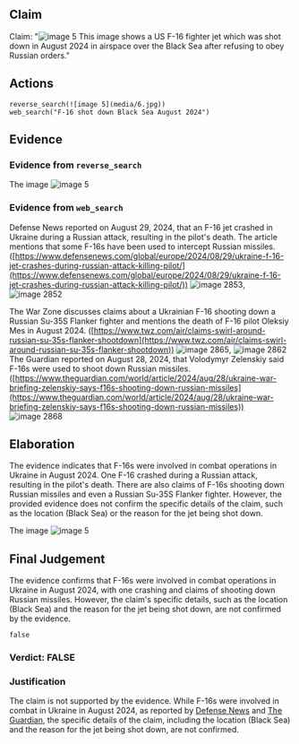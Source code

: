 ## Claim
Claim: "![image 5](media/6.jpg) This image shows a US F-16 fighter jet which was shot down in August 2024 in airspace over the Black Sea after refusing to obey Russian orders."

## Actions
```
reverse_search(![image 5](media/6.jpg))
web_search("F-16 shot down Black Sea August 2024")
```

## Evidence
### Evidence from `reverse_search`
The image ![image 5](media/6.jpg)

### Evidence from `web_search`
Defense News reported on August 29, 2024, that an F-16 jet crashed in Ukraine during a Russian attack, resulting in the pilot's death. The article mentions that some F-16s have been used to intercept Russian missiles. ([https://www.defensenews.com/global/europe/2024/08/29/ukraine-f-16-jet-crashes-during-russian-attack-killing-pilot/](https://www.defensenews.com/global/europe/2024/08/29/ukraine-f-16-jet-crashes-during-russian-attack-killing-pilot/)) ![image 2853](media/2025-08-21_17-06-1755796012-682439.jpg), ![image 2852](media/2025-08-21_17-06-1755796010-799958.jpg)

The War Zone discusses claims about a Ukrainian F-16 shooting down a Russian Su-35S Flanker fighter and mentions the death of F-16 pilot Oleksiy Mes in August 2024. ([https://www.twz.com/air/claims-swirl-around-russian-su-35s-flanker-shootdown](https://www.twz.com/air/claims-swirl-around-russian-su-35s-flanker-shootdown)) ![image 2865](media/2025-08-21_17-07-1755796037-802497.jpg), ![image 2862](media/2025-08-21_17-07-1755796029-084173.jpg) The Guardian reported on August 28, 2024, that Volodymyr Zelenskiy said F-16s were used to shoot down Russian missiles. ([https://www.theguardian.com/world/article/2024/aug/28/ukraine-war-briefing-zelenskiy-says-f16s-shooting-down-russian-missiles](https://www.theguardian.com/world/article/2024/aug/28/ukraine-war-briefing-zelenskiy-says-f16s-shooting-down-russian-missiles)) ![image 2868](media/2025-08-21_17-07-1755796054-854177.jpg)


## Elaboration
The evidence indicates that F-16s were involved in combat operations in Ukraine in August 2024. One F-16 crashed during a Russian attack, resulting in the pilot's death. There are also claims of F-16s shooting down Russian missiles and even a Russian Su-35S Flanker fighter. However, the provided evidence does not confirm the specific details of the claim, such as the location (Black Sea) or the reason for the jet being shot down.

The image ![image 5](media/6.jpg)

## Final Judgement
The evidence confirms that F-16s were involved in combat operations in Ukraine in August 2024, with one crashing and claims of shooting down Russian missiles. However, the claim's specific details, such as the location (Black Sea) and the reason for the jet being shot down, are not confirmed by the evidence.

`false`

### Verdict: FALSE

### Justification
The claim is not supported by the evidence. While F-16s were involved in combat in Ukraine in August 2024, as reported by [Defense News](https://www.defensenews.com/global/europe/2024/08/29/ukraine-f-16-jet-crashes-during-russian-attack-killing-pilot/) and [The Guardian](https://www.theguardian.com/world/article/2024/aug/28/ukraine-war-briefing-zelenskiy-says-f16s-shooting-down-russian-missiles), the specific details of the claim, including the location (Black Sea) and the reason for the jet being shot down, are not confirmed.
